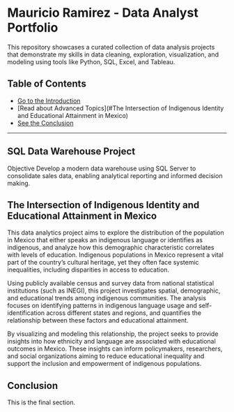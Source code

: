 # Mauricio Ramirez - Data Analyst Portfolio
This repository showcases a curated collection of data analysis projects that demonstrate my skills in data cleaning, exploration, visualization, and modeling using tools like Python, SQL, Excel, and Tableau.


## Table of Contents
- [Go to the Introduction](#SQL-Data-Warehouse-Project)
- [Read about Advanced Topics](#The Intersection of Indigenous Identity and Educational Attainment in Mexico)
- [See the Conclusion](#conclusion)

---

## SQL Data Warehouse Project
Objective Develop a modern data warehouse using SQL Server to consolidate sales data, enabling analytical reporting and informed decision making.

## The Intersection of Indigenous Identity and Educational Attainment in Mexico
This data analytics project aims to explore the distribution of the population in Mexico that either speaks an indigenous language or identifies as indigenous, and analyze how this demographic characteristic correlates with levels of education. Indigenous populations in Mexico represent a vital part of the country’s cultural heritage, yet they often face systemic inequalities, including disparities in access to education.

Using publicly available census and survey data from national statistical institutions (such as INEGI), this project investigates spatial, demographic, and educational trends among indigenous communities. The analysis focuses on identifying patterns in indigenous language usage and self-identification across different states and regions, and quantifies the relationship between these factors and educational attainment.

By visualizing and modeling this relationship, the project seeks to provide insights into how ethnicity and language are associated with educational outcomes in Mexico. These insights can inform policymakers, researchers, and social organizations aiming to reduce educational inequality and support the inclusion and empowerment of indigenous populations.
## Conclusion
This is the final section.
